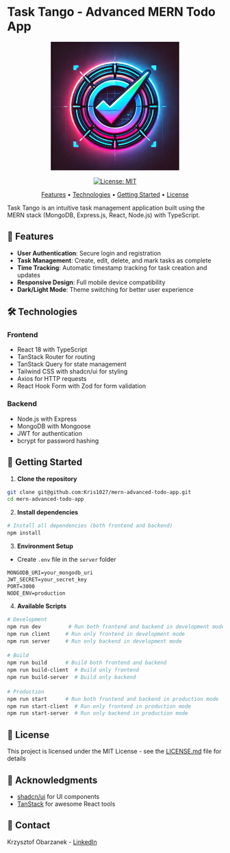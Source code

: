 # Task Tango - Advanced MERN Todo App

<div align="center">
  <img src="./client/public/logo.png" alt="Task Tango Logo" width="300" height="300">

[![License: MIT](https://img.shields.io/badge/License-MIT-yellow.svg)](https://opensource.org/licenses/MIT)

</div>

<!-- Add quick links for easy navigation -->
<div align="center">
  <a href="#-features">Features</a> •
  <a href="#%EF%B8%8F-technologies">Technologies</a> •
  <a href="#-getting-started">Getting Started</a> •
  <a href="#-license">License</a>
</div>

Task Tango is an intuitive task management application built using the MERN stack (MongoDB, Express.js, React, Node.js) with TypeScript.

## 🌟 Features

- **User Authentication**: Secure login and registration
- **Task Management**: Create, edit, delete, and mark tasks as complete
- **Time Tracking**: Automatic timestamp tracking for task creation and updates
- **Responsive Design**: Full mobile device compatibility
- **Dark/Light Mode**: Theme switching for better user experience

## 🛠️ Technologies

### Frontend

- React 18 with TypeScript
- TanStack Router for routing
- TanStack Query for state management
- Tailwind CSS with shadcn/ui for styling
- Axios for HTTP requests
- React Hook Form with Zod for form validation

### Backend

- Node.js with Express
- MongoDB with Mongoose
- JWT for authentication
- bcrypt for password hashing

## 🚀 Getting Started

1. **Clone the repository**

```bash
git clone git@github.com:Kris1027/mern-advanced-todo-app.git
cd mern-advanced-todo-app
```

2. **Install dependencies**

```bash
# Install all dependencies (both frontend and backend)
npm install
```

3. **Environment Setup**

- Create `.env` file in the `server` folder

```env
MONGODB_URI=your_mongodb_uri
JWT_SECRET=your_secret_key
PORT=3000
NODE_ENV=production
```

4. **Available Scripts**

```bash
# Development
npm run dev         # Run both frontend and backend in development mode
npm run client     # Run only frontend in development mode
npm run server     # Run only backend in development mode

# Build
npm run build      # Build both frontend and backend
npm run build-client  # Build only frontend
npm run build-server  # Build only backend

# Production
npm run start      # Run both frontend and backend in production mode
npm run start-client  # Run only frontend in production mode
npm run start-server  # Run only backend in production mode
```

## 📝 License

This project is licensed under the MIT License - see the [LICENSE.md](LICENSE.md) file for details

## 👏 Acknowledgments

- [shadcn/ui](https://ui.shadcn.com/) for UI components
- [TanStack](https://tanstack.com/) for awesome React tools

## 📧 Contact

Krzysztof Obarzanek - [LinkedIn](https://www.linkedin.com/in/krzysztof-obarzanek/)
